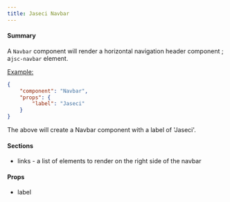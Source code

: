 ```yaml
---
title: Jaseci Navbar
---
```


#### Summary

A `Navbar` component will render a horizontal navigation header component ; a`jsc-navbar` element.

<u>Example:</u>

```JSON
{
	"component": "Navbar",
	"props": {
		"label": "Jaseci"
	}
}
```

The above will create a Navbar component with a label of 'Jaseci'.

#### Sections

- links - a list of elements to render on the right side of the navbar

#### Props

- label
